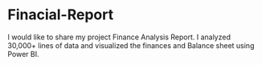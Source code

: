 # Finacial-Report
I would like to share my project Finance Analysis Report. I analyzed 30,000+ lines of data and visualized the finances and Balance sheet using Power BI.
